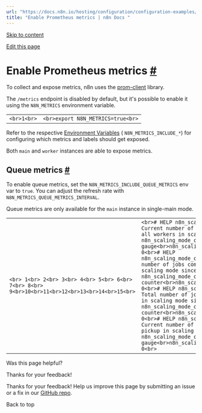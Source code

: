 ```yaml
---
url: "https://docs.n8n.io/hosting/configuration/configuration-examples/prometheus/"
title: "Enable Prometheus metrics | n8n Docs "
---
```


[Skip to content](https://docs.n8n.io/hosting/configuration/configuration-examples/prometheus/#enable-prometheus-metrics)

[Edit this page](https://github.com/n8n-io/n8n-docs/edit/main/docs/hosting/configuration/configuration-examples/prometheus.md "Edit this page")

# Enable Prometheus metrics [\#](https://docs.n8n.io/hosting/configuration/configuration-examples/prometheus/\#enable-prometheus-metrics "Permanent link")

To collect and expose metrics, n8n uses the [prom-client](https://www.npmjs.com/package/prom-client) library.

The `/metrics` endpoint is disabled by default, but it's possible to enable it using the `N8N_METRICS` environment variable.

|     |     |
| --- | --- |
| ```<br>1<br>``` | ```<br>export N8N_METRICS=true<br>``` |

Refer to the respective [Environment Variables](https://docs.n8n.io/hosting/configuration/environment-variables/endpoints/) ( `N8N_METRICS_INCLUDE_*`) for configuring which metrics and labels should get exposed.

Both `main` and `worker` instances are able to expose metrics.

## Queue metrics [\#](https://docs.n8n.io/hosting/configuration/configuration-examples/prometheus/\#queue-metrics "Permanent link")

To enable queue metrics, set the `N8N_METRICS_INCLUDE_QUEUE_METRICS` env var to `true`. You can adjust the refresh rate with `N8N_METRICS_QUEUE_METRICS_INTERVAL`.

Queue metrics are only available for the `main` instance in single-main mode.

|     |     |
| --- | --- |
| ```<br> 1<br> 2<br> 3<br> 4<br> 5<br> 6<br> 7<br> 8<br> 9<br>10<br>11<br>12<br>13<br>14<br>15<br>``` | ```<br># HELP n8n_scaling_mode_queue_jobs_active Current number of jobs being processed across all workers in scaling mode.<br># TYPE n8n_scaling_mode_queue_jobs_active gauge<br>n8n_scaling_mode_queue_jobs_active 0<br># HELP n8n_scaling_mode_queue_jobs_completed Total number of jobs completed across all workers in scaling mode since instance start.<br># TYPE n8n_scaling_mode_queue_jobs_completed counter<br>n8n_scaling_mode_queue_jobs_completed 0<br># HELP n8n_scaling_mode_queue_jobs_failed Total number of jobs failed across all workers in scaling mode since instance start.<br># TYPE n8n_scaling_mode_queue_jobs_failed counter<br>n8n_scaling_mode_queue_jobs_failed 0<br># HELP n8n_scaling_mode_queue_jobs_waiting Current number of enqueued jobs waiting for pickup in scaling mode.<br># TYPE n8n_scaling_mode_queue_jobs_waiting gauge<br>n8n_scaling_mode_queue_jobs_waiting 0<br>``` |

Was this page helpful?






Thanks for your feedback!






Thanks for your feedback! Help us improve this page by submitting an issue or a fix in our [GitHub repo](https://github.com/n8n-io/n8n-docs).


Back to top